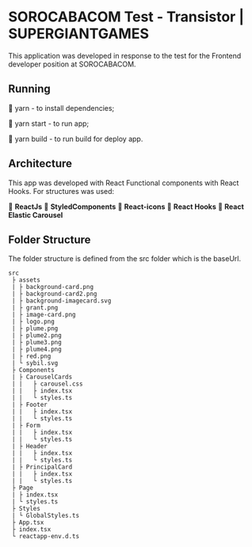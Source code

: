 # SOROCABACOM Test - Transistor | SUPERGIANTGAMES

This application was developed in response to the test for the Frontend developer position at SOROCABACOM.

## Running

:small_blue_diamond: yarn - to install dependencies;

:small_blue_diamond: yarn start - to run app;

:small_blue_diamond: yarn build - to run build for deploy app.

## Architecture

This app was developed with React Functional components with React Hooks.
For structures was used:

:small_blue_diamond: **ReactJs**
:small_blue_diamond: **StyledComponents**
:small_blue_diamond: **React-icons**
:small_blue_diamond: **React Hooks**
:small_blue_diamond: **React Elastic Carousel**

## Folder Structure

The folder structure is defined from the src folder which is the baseUrl.

 ```
src
  ├ assets
  | ├ background-card.png
  | ├ background-card2.png
  | ├ background-imagecard.svg
  | ├ grant.png
  | ├ image-card.png
  | ├ logo.png
  | ├ plume.png
  | ├ plume2.png
  | ├ plume3.png
  | ├ plume4.png
  | ├ red.png
  | └ sybil.svg
  ├ Components
  | ├ CarouselCards
  | |   ├ carousel.css
  | |   ├ index.tsx
  | |   └ styles.ts
  | ├ Footer
  | |   ├ index.tsx
  | |   └ styles.ts
  | ├ Form
  | |   ├ index.tsx
  | |   └ styles.ts
  | ├ Header
  | |   ├ index.tsx
  | |   └ styles.ts
  | ├ PrincipalCard
  | |   ├ index.tsx
  | |   └ styles.ts
  ├ Page
  | ├ index.tsx
  | └ styles.ts
  ├ Styles
  | └ GlobalStyles.ts
  ├ App.tsx
  ├ index.tsx
  └ reactapp-env.d.ts
  ```
